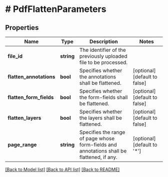 # # PdfFlattenParameters

## Properties

Name | Type | Description | Notes
------------ | ------------- | ------------- | -------------
**file_id** | **string** | The identifier of the previously uploaded file to be processed. | 
**flatten_annotations** | **bool** | Specifies whether the annotations shall be flattened. | [optional] [default to false]
**flatten_form_fields** | **bool** | Specifies whether the form-fields shall be flattened. | [optional] [default to false]
**flatten_layers** | **bool** | Specifies whether the layers shall be flattened. | [optional] [default to false]
**page_range** | **string** | Specifies the range of page whose form-fields and annotations shall be flattened, if any. | [optional] [default to '*']

[[Back to Model list]](../../README.md#documentation-for-models) [[Back to API list]](../../README.md#documentation-for-api-endpoints) [[Back to README]](../../README.md)


